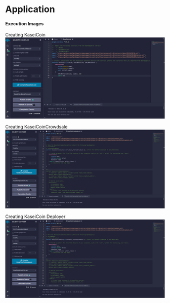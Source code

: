 # Application


#### Execution Images

Creating KaseiCoin
![](Images/Creating%20KaseiCoin.png)

Creating KaseiCoinCrowdsale
![](Images/Creating%20KaseiCoinCrowdsale.png)

Creating KaseiCoin Deployer
![](Images/Creating%20KaseiCoinCrowdsale.png)


